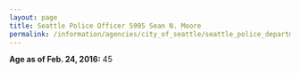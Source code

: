 ```yaml
---
layout: page
title: Seattle Police Officer 5995 Sean N. Moore
permalink: /information/agencies/city_of_seattle/seattle_police_department/copbook/5995/
---
```


**Age as of Feb. 24, 2016:** 45
